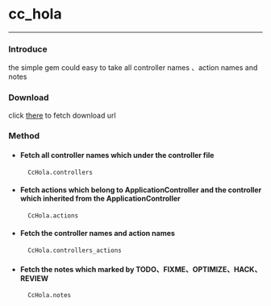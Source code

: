# cc_hola
---

### Introduce
the simple gem could easy to take all controller names 、action names and notes

### Download
click [there](https://rubygems.org/gems/cc_hola) to fetch download url

### Method
- #### Fetch all controller names which under the controller file
		CcHola.controllers
- #### Fetch actions which belong to ApplicationController and the controller which inherited from the ApplicationController
		CcHola.actions
- #### Fetch the controller names and action names
		CcHola.controllers_actions
- #### Fetch the notes which marked by TODO、FIXME、OPTIMIZE、HACK、REVIEW
		CcHola.notes

